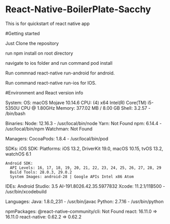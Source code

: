 # React-Native-BoilerPlate-Sacchy

This is for quickstart of react native app


#Getting started

Just Clone the repository

run npm install on root directory

navigate to ios folder and run command pod install


Run commnad react-native run-android for android.

Run command react-native run-ios for IOS.



#Environment and React version info

System:
    OS: macOS Mojave 10.14.6
    CPU: (4) x64 Intel(R) Core(TM) i5-5350U CPU @ 1.80GHz
    Memory: 377.02 MB / 8.00 GB
    Shell: 3.2.57 - /bin/bash
    
  Binaries:
    Node: 12.16.3 - /usr/local/bin/node
    Yarn: Not Found
    npm: 6.14.4 - /usr/local/bin/npm
    Watchman: Not Found
    
  Managers:
    CocoaPods: 1.8.4 - /usr/local/bin/pod
    
  SDKs:
    iOS SDK:
      Platforms: iOS 13.2, DriverKit 19.0, macOS 10.15, tvOS 13.2, watchOS 6.1
      
    Android SDK:
      API Levels: 16, 17, 18, 19, 20, 21, 22, 23, 24, 25, 26, 27, 28, 29
      Build Tools: 28.0.3, 29.0.2
      System Images: android-28 | Google APIs Intel x86 Atom
      
  IDEs:
    Android Studio: 3.5 AI-191.8026.42.35.5977832
    Xcode: 11.2.1/11B500 - /usr/bin/xcodebuild
    
    
  Languages:
    Java: 1.8.0_231 - /usr/bin/javac
    Python: 2.7.16 - /usr/bin/python
    
    
  npmPackages:
    @react-native-community/cli: Not Found
    react: 16.11.0 => 16.11.0 
    react-native: 0.62.2 => 0.62.2
